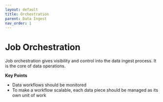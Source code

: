 ```yaml
---
layout: default
title: Orchestration
parent: Data Ingest
nav_order: 1
---
```


# Job Orchestration

Job orchestration gives visibility and control into the data ingest process. It is the core of data operations.

**Key Points**
- Data workflows should be monitored
- To make a workflow scalable, each data piece should be managed as its own unit of work